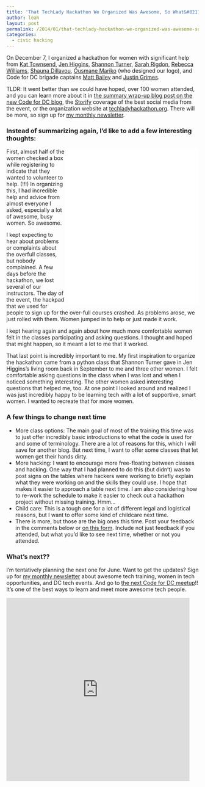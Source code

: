 ```yaml
---
title: 'That TechLady Hackathon We Organized Was Awesome, So What&#8217;s Next??'
author: leah
layout: post
permalink: /2014/01/that-techlady-hackathon-we-organized-was-awesome-so-whats-next/
categories:
  - civic hacking
---
```

On December 7, I organized a hackathon for women with significant help from [Kat Townsend][1], [Jen Higgins][2], [Shannon Turner][3], [Sarah Rigdon][4], [Rebecca Williams][5], [Shauna Dillavou][6], [Ousmane Mariko][7] (who designed our logo), and Code for DC brigade captains [Matt Bailey][8] and [Justin Grimes][9].

TLDR: It went better than we could have hoped, over 100 women attended, and you can learn more about it in [the summary wrap-up blog post on the new Code for DC blog][10], the [Storify][11] coverage of the best social media from the event, or the organization website at [techladyhackathon.org][12]. There will be more, so sign up for [my monthly newsletter][13].

### Instead of summarizing again, I&#8217;d like to add a few interesting thoughts:

<iframe src="//instagram.com/p/hoZWp7QWFC/embed/" width="350" height="408" frameborder="0" scrolling="no" align=right allowtransparency="true"></iframe>

First, almost half of the women checked a box while registering to indicate that they wanted to volunteer to help. (!!!) In organizing this, I had incredible help and advice from almost everyone I asked, especially a lot of awesome, busy women. So awesome.

I kept expecting to hear about problems or complaints about the overfull classes, but nobody complained. A few days before the hackathon, we lost several of our instructors. The day of the event, the hackpad that we used for people to sign up for the over-full courses crashed. As problems arose, we just rolled with them. Women jumped in to help or just made it work.

I kept hearing again and again about how much more comfortable women felt in the classes participating and asking questions. I thought and hoped that might happen, so it meant a lot to me that it worked.

That last point is incredibly important to me. My first inspiration to organize the hackathon came from a python class that Shannon Turner gave in Jen Higgins’s living room back in September to me and three other women. I felt comfortable asking questions in the class when I was lost and when I noticed something interesting. The other women asked interesting questions that helped me, too. At one point I looked around and realized I was just incredibly happy to be learning tech with a lot of supportive, smart women. I wanted to recreate that for more women.

### A few things to change next time

*   More class options: The main goal of most of the training this time was to just offer incredibly basic introductions to what the code is used for and some of terminology. There are a lot of reasons for this, which I will save for another blog. But next time, I want to offer some classes that let women get their hands dirty.
*   More hacking: I want to encourage more free-floating between classes and hacking. One way that I had planned to do this (but didn&#8217;t) was to post signs on the tables where hackers were working to briefly explain what they were working on and the skills they could use. I hope that makes it easier to approach a table next time. I am also considering how to re-work the schedule to make it easier to check out a hackathon project without missing training. Hmm&#8230;
*   Child care: This is a tough one for a lot of different legal and logistical reasons, but I want to offer some kind of childcare next time.
*   There is more, but those are the big ones this time. Post your feedback in the comments below or [on this form][14]. Include not just feedback if you attended, but what you&#8217;d like to see next time, whether or not you attended.

### What&#8217;s next??

I&#8217;m tentatively planning the next one for June. Want to get the updates? Sign up for [my monthly newsletter][13] about awesome tech training, women in tech opportunities, and DC tech events. And go to [the next Code for DC meetup][15]!! It&#8217;s one of the best ways to learn and meet more awesome tech people.

<iframe src="https://vine.co/v/hQaAZYFJKmq/embed/simple" height="480" width="480" frameborder="0"></iframe><script charset="utf-8" type="text/javascript" src="//platform.vine.co/static/scripts/embed.js" async=""></script>

 [1]: http://twitter.com/diplokat
 [2]: http://twitter.com/higgjen
 [3]: http://twitter.com/svt827
 [4]: http://twitter.com/sarah_rigdon
 [5]: http://twitter.com/internetrebecca
 [6]: http://twitter.com/shaunalead
 [7]: https://twitter.com/OusmaneMariko
 [8]: http://twitter.com/mattbailey0
 [9]: http://twitter.com/justgrimes
 [10]: http://codefordc.org/blog/2013/12/12/techlady-hackathon-recap.html
 [11]: http://storify.com/sarah_rigdon/techlady-hackathon-training-day-1/
 [12]: http://techladyhackathon.org
 [13]: http://techladyhackathon.org/newsletter.html
 [14]: http://techladyhackathon.org/feedback.html
 [15]: http://meetup.com/code-for-dc

